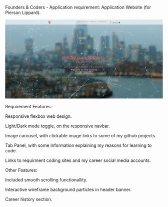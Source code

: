 Founders & Coders - Application requirement:
Application Website (for Pierson Lippard).

![Screenshot](founders-&-coders-application-website.png)

Requirement Features:

Responsive flexbox web design.

Light/Dark mode toggle, on the responsive navbar.

Image carousel, with clickable image links to some of my github projects.

Tab Panel, with some Information explaining my reasons for learning to code.

Links to requirment coding sites and my career social media accounts.

Other Features:

Included smooth scrolling functionallity.

Interactive wireframe background particles in header banner.

Career history section.

